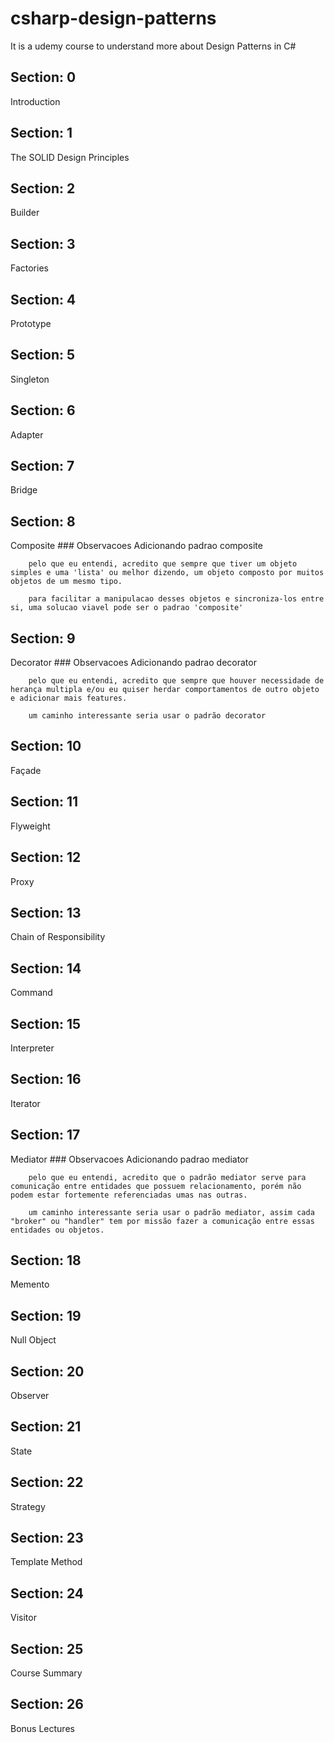 # csharp-design-patterns
It is a udemy course to understand more about Design Patterns in C#

## Section: 0
Introduction

## Section: 1
The SOLID Design Principles

## Section: 2
Builder

## Section: 3
Factories

## Section: 4
Prototype

## Section: 5
Singleton

## Section: 6
Adapter

## Section: 7
Bridge

## Section: 8
Composite
	### Observacoes
		Adicionando padrao composite

		pelo que eu entendi, acredito que sempre que tiver um objeto simples e uma 'lista' ou melhor dizendo, um objeto composto por muitos objetos de um mesmo tipo.

		para facilitar a manipulacao desses objetos e sincroniza-los entre si, uma solucao viavel pode ser o padrao 'composite'


## Section: 9
Decorator
	### Observacoes
		Adicionando padrao decorator

		pelo que eu entendi, acredito que sempre que houver necessidade de herança multipla e/ou eu quiser herdar comportamentos de outro objeto e adicionar mais features.

		um caminho interessante seria usar o padrão decorator

## Section: 10
Façade

## Section: 11
Flyweight

## Section: 12
Proxy

## Section: 13
Chain of Responsibility

## Section: 14
Command

## Section: 15
Interpreter

## Section: 16
Iterator

## Section: 17
Mediator
	### Observacoes
		Adicionando padrao mediator

		pelo que eu entendi, acredito que o padrão mediator serve para comunicação entre entidades que possuem relacionamento, porém não podem estar fortemente referenciadas umas nas outras.

		um caminho interessante seria usar o padrão mediator, assim cada "broker" ou "handler" tem por missão fazer a comunicação entre essas entidades ou objetos.

## Section: 18
Memento

## Section: 19
Null Object

## Section: 20
Observer

## Section: 21
State

## Section: 22
Strategy

## Section: 23
Template Method

## Section: 24
Visitor

## Section: 25
Course Summary

## Section: 26
Bonus Lectures
